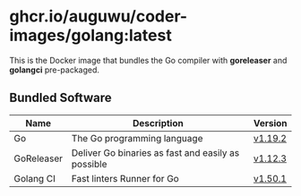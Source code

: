# ghcr.io/auguwu/coder-images/golang:latest
This is the Docker image that bundles the Go compiler with **goreleaser** and **golangci** pre-packaged.

## Bundled Software
| Name       | Description                                        | Version               |
| ---------- | -------------------------------------------------- | --------------------- |
| Go         | The Go programming language                        | [v1.19.2][golang]     |
| GoReleaser | Deliver Go binaries as fast and easily as possible | [v1.12.3][goreleaser] |
| Golang CI  | Fast linters Runner for Go                         | [v1.50.1][golangci]   |

[goreleaser]: https://github.com/goreleaser/goreleaser/releases/tag/v1.12.3
[golangci]:   https://github.com/golangci/golangci-lint/releases/tag/v1.50.1
[golang]:     https://github.com/golang/go/releases/tag/go1.19.2
